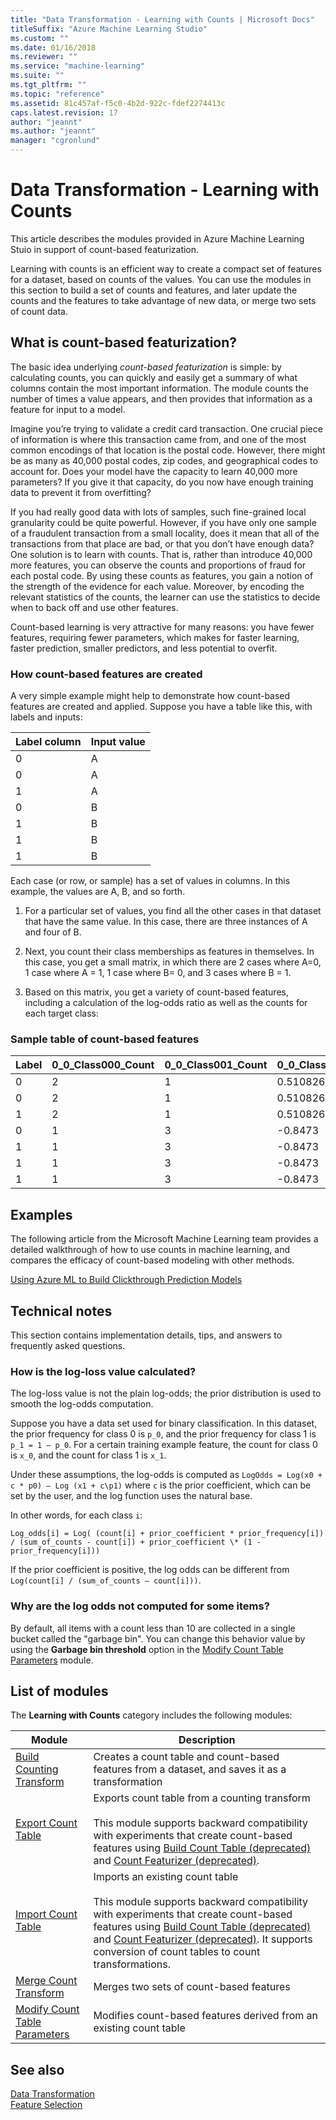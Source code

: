 ```yaml
---
title: "Data Transformation - Learning with Counts | Microsoft Docs"
titleSuffix: "Azure Machine Learning Studio"
ms.custom: ""
ms.date: 01/16/2018
ms.reviewer: ""
ms.service: "machine-learning"
ms.suite: ""
ms.tgt_pltfrm: ""
ms.topic: "reference"
ms.assetid: 81c457af-f5c0-4b2d-922c-fdef2274413c
caps.latest.revision: 17
author: "jeannt"
ms.author: "jeannt"
manager: "cgronlund"
---
```

# Data Transformation - Learning with Counts

This article describes the modules provided in Azure Machine Learning Stuio in support of count-based featurization.

Learning with counts is an efficient way to create a compact set of features for a dataset, based on counts of the values. You can use the modules in this section to build a set of counts and features, and later update the counts and the features to take advantage of new data, or merge two sets of count data. 

## What is count-based featurization?

The basic idea underlying *count-based featurization* is simple: by calculating counts, you can quickly and easily get a summary of what columns contain the most important information. The module counts the number of times a value appears, and then provides that information as a feature for input to a model.  


Imagine you’re trying to validate a credit card transaction. One crucial piece of information is where this transaction came from, and one of the most common encodings of that location is the postal code. However, there might be as many as 40,000 postal codes, zip codes, and geographical codes to account for. Does your model have the capacity to learn 40,000 more parameters? If you give it that capacity, do you now have enough training data to prevent it from overfitting?  

If you had really good data with lots of samples, such fine-grained local granularity could be quite powerful. However, if you have only one sample of a fraudulent transaction from a small locality, does it mean that all of the transactions from that place are bad, or that you don’t have enough data?
One solution is to learn with counts. That is, rather than introduce 40,000 more features, you can observe the counts and proportions of fraud for each postal code. By using these counts as features, you gain a notion of the strength of the evidence for each value. Moreover, by encoding the relevant statistics of the counts, the learner can use the statistics to decide when to back off and use other features.  
  
Count-based learning is very attractive for many reasons: you have fewer features, requiring fewer parameters, which makes for faster learning, faster prediction, smaller predictors, and less potential to overfit. 

### How count-based features are created

A very simple example might help to demonstrate how count-based features are created and applied. Suppose you have a table like this, with labels and inputs:  

  
|Label column|Input value|  
|------------------|-----------------|  
|0|A|  
|0|A|  
|1|A|  
|0|B|  
|1|B|  
|1|B|  
|1|B|  

Each case (or row, or sample) has a set of values in columns. In this example, the values are A, B, and so forth.  
  

1. For a particular set of values, you find all the other cases in that dataset that have the same value. In this case, there are three instances of A and four of B.  
  
2. Next, you count their class memberships as features in themselves. In this case, you get a small matrix, in which there are 2 cases where A=0, 1 case where A = 1, 1 case where B= 0, and 3 cases where B = 1.

  
3. Based on this matrix, you get a variety of count-based features, including a calculation of the log-odds ratio as well as the counts for each target class:  

### Sample table of count-based features


|Label|0_0_Class000_Count|0_0_Class001_Count|0_0_Class000_LogOdds|0_0_IsBackoff|  
|-----------|---------------------------|---------------------------|-----------------------------|---------------------|  
|0|2|1|0.510826|0|  
|0|2|1|0.510826|0|  
|1|2|1|0.510826|0|  
|0|1|3|-0.8473|0|  
|1|1|3|-0.8473|0|  
|1|1|3|-0.8473|0|  
|1|1|3|-0.8473|0|  
  
## Examples  

The following article from the Microsoft Machine Learning team provides a detailed walkthrough of how to use counts in machine learning, and compares the efficacy of count-based modeling with other methods.  
  
 [Using Azure ML to Build Clickthrough Prediction Models](http://go.microsoft.com/fwlink/?LinkId=699305)  

  
## Technical notes  


This section contains implementation details, tips, and answers to frequently asked questions.

### How is the log-loss value calculated? 
  
The log-loss value is not the plain log-odds; the prior distribution is used to smooth the log-odds computation.  
  

Suppose you have a data set used for binary classification.  In this dataset, the prior frequency for class 0 is `p_0`, and the prior frequency for class 1 is `p_1 = 1 – p_0`. For a certain training example feature, the count for class 0 is `x_0`, and the count for class 1 is `x_1`.  


Under these assumptions,  the log-odds is computed as `LogOdds = Log(x0 + c * p0) – Log (x1 + c\p1)` where `c` is the prior coefficient, which can be set by the user, and the log function uses the natural base.
  
In other words, for each class `i`:
  
`Log_odds[i] = Log( (count[i] + prior_coefficient * prior_frequency[i]) / (sum_of_counts - count[i]) + prior_coefficient \* (1 - prior_frequency[i]))`
  
If the prior coefficient is positive, the log odds can be different from `Log(count[i] / (sum_of_counts – count[i]))`.

### Why are the log odds not computed for some items?

By default, all items with a count less than 10 are collected in a single bucket called the "garbage bin". You can change this behavior value  by using the **Garbage bin threshold** option in the [Modify Count Table Parameters](modify-count-table-parameters.md) module.

##  List of modules

The **Learning with Counts** category includes the following modules:

|Module|Description|  
|------------|-----------------|  
|[Build Counting Transform](build-counting-transform.md)|Creates a count table and count-based features from a dataset, and saves it as a transformation|  
|[Export Count Table](export-count-table.md)|Exports count table from a counting transform<br /><br /> This module supports backward compatibility with experiments that create count-based features using [Build Count Table (deprecated)](build-count-table-deprecated.md) and [Count Featurizer (deprecated)](count-featurizer-deprecated.md).|  
|[Import Count Table](import-count-table.md)|Imports an existing count table<br /><br /> This module supports backward compatibility with experiments that create count-based features using [Build Count Table (deprecated)](build-count-table-deprecated.md) and [Count Featurizer (deprecated)](count-featurizer-deprecated.md). It supports conversion of count tables to count transformations.|  
|[Merge Count Transform](merge-count-transform.md)|Merges two sets of count-based features|  
|[Modify Count Table Parameters](modify-count-table-parameters.md)|Modifies count-based features derived from an existing count table|  
  
## See also  
 [Data Transformation](data-transformation.md)   
 [Feature Selection](feature-selection-modules.md)